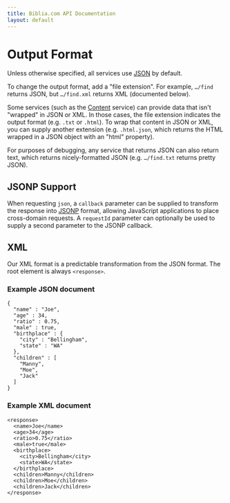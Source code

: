 ```yaml
---
title: Biblia.com API Documentation
layout: default
---
```

# Output Format

Unless otherwise specified, all services use [JSON](http://json.org/) by default.

To change the output format, add a "file extension". For example, `…/find` returns JSON, but `…/find.xml` returns XML (documented below).

Some services (such as the [Content](Bible_Content) service) can provide data that isn't "wrapped" in JSON or XML. In those cases, the file extension indicates the output format (e.g. `.txt` or `.html`). To wrap that content in JSON or XML, you can supply another extension (e.g. `.html.json`, which returns the HTML wrapped in a JSON object with an "html" property).

For purposes of debugging, any service that returns JSON can also return text, which returns nicely-formatted JSON (e.g. `…/find.txt` returns pretty JSON).

## JSONP Support

When requesting `json`, a `callback` parameter can be supplied to transform the response into [JSONP](https://en.wikipedia.org/wiki/JSON#JSONP) format, allowing JavaScript applications to place cross-domain requests. A `requestId` parameter can optionally be used to supply a second parameter to the JSONP callback.

## XML

Our XML format is a predictable transformation from the JSON format. The root element is always `<response>`.

### Example JSON document

```
{
  "name" : "Joe",
  "age" : 34,
  "ratio" : 0.75,
  "male" : true,
  "birthplace" : {
    "city" : "Bellingham",
    "state" : "WA"
  },
  "children" : [
    "Manny",
    "Moe",
    "Jack"
  ]
}
```

### Example XML document

```
<response>
  <name>Joe</name>
  <age>34</age>
  <ratio>0.75</ratio>
  <male>true</male>
  <birthplace>
    <city>Bellingham</city>
    <state>WA</state>
  </birthplace>
  <children>Manny</children>
  <children>Moe</children>
  <children>Jack</children>
</response>
```
